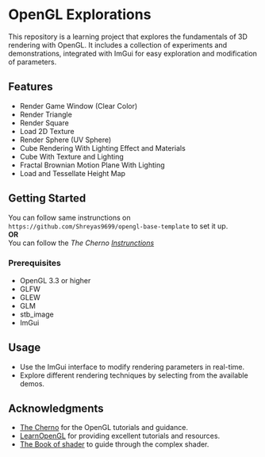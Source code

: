 # OpenGL Explorations

This repository is a learning project that explores the fundamentals of 3D rendering with OpenGL. It includes a collection of experiments and demonstrations, integrated with ImGui for easy exploration and modification of parameters.

## Features
  - Render Game Window (Clear Color)
  - Render Triangle
  - Render Square
  - Load 2D Texture
  - Render Sphere (UV Sphere)
  - Cube Rendering With Lighting Effect and Materials
  - Cube With Texture and Lighting
  - Fractal Brownian Motion Plane With Lighting
  - Load and Tessellate Height Map

## Getting Started
You can follow same instrunctions on `https://github.com/Shreyas9699/opengl-base-template` to set it up.
<br/>__OR__<br/>
You can follow the _The Cherno_ [_Instrunctions_](https://www.youtube.com/playlist?list=PLlrATfBNZ98foTJPJ_Ev03o2oq3-GGOS2)


### Prerequisites

- OpenGL 3.3 or higher
- GLFW
- GLEW
- GLM
- stb_image
- ImGui

## Usage

- Use the ImGui interface to modify rendering parameters in real-time.
- Explore different rendering techniques by selecting from the available demos.


## Acknowledgments
- [The Cherno](https://www.youtube.com/@TheCherno) for the OpenGL tutorials and guidance.
- [LearnOpenGL](https://learnopengl.com/) for providing excellent tutorials and resources.
- [The Book of shader](https://thebookofshaders.com/) to guide through the complex shader.
